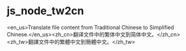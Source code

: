 # js_node_tw2cn
&lt;en_us>Translate file content from Traditional Chinese to Simplified Chinese.&lt;/en_us>&lt;zh_cn>翻译文件中的繁体中文到简体中文。&lt;/zh_cn>&lt;zh_tw>翻譯文件中的繁體中文到簡體中文。&lt;/zh_tw>
